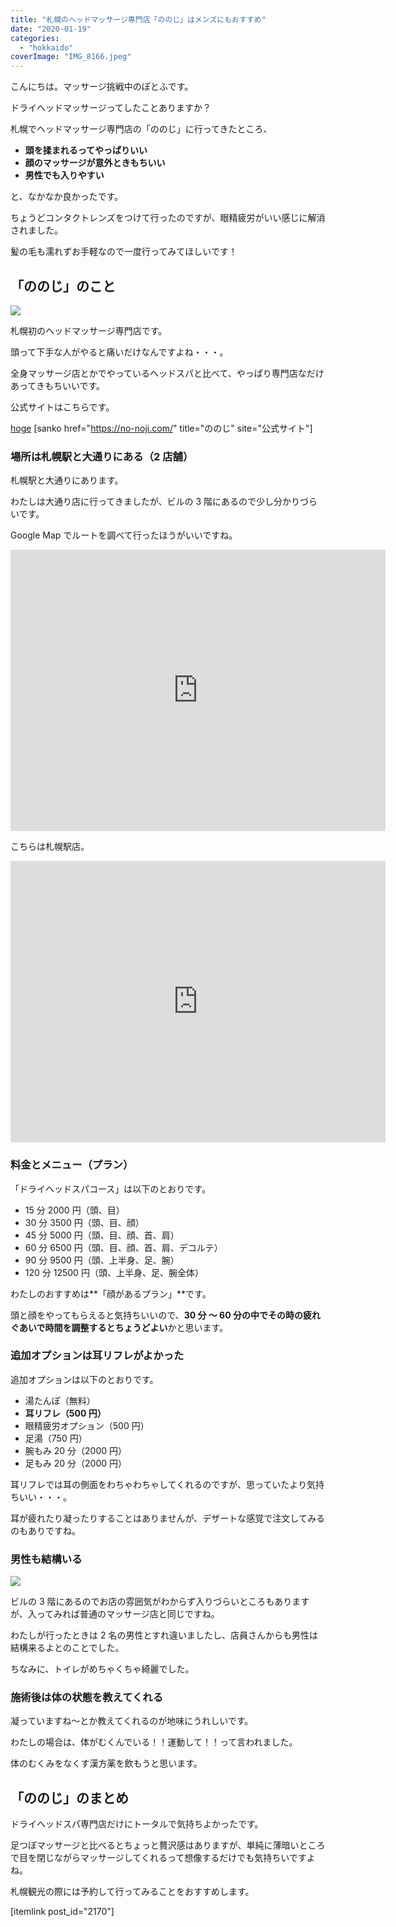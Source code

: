 ```yaml
---
title: "札幌のヘッドマッサージ専門店「ののじ」はメンズにもおすすめ"
date: "2020-01-19"
categories:
  - "hokkaido"
coverImage: "IMG_8166.jpeg"
---
```


こんにちは。マッサージ挑戦中のぽとふです。

ドライヘッドマッサージってしたことありますか？

札幌でヘッドマッサージ専門店の「ののじ」に行ってきたところ、

- **頭を揉まれるってやっぱりいい**
- **顔のマッサージが意外ときもちいい**
- **男性でも入りやすい**

と、なかなか良かったです。

ちょうどコンタクトレンズをつけて行ったのですが、眼精疲労がいい感じに解消されました。

髪の毛も濡れずお手軽なので一度行ってみてほしいです！

## 「ののじ」のこと

![](images/IMG_8166.jpeg)

札幌初のヘッドマッサージ専門店です。

頭って下手な人がやると痛いだけなんですよね・・・。

全身マッサージ店とかでやっているヘッドスパと比べて、やっぱり専門店なだけあってきもちいいです。

公式サイトはこちらです。

[hoge](/ "Google")
\[sanko href="https://no-noji.com/" title="ののじ" site="公式サイト"\]

### 場所は札幌駅と大通りにある（2 店舗）

札幌駅と大通りにあります。

わたしは大通り店に行ってきましたが、ビルの 3 階にあるので少し分かりづらいです。

Google Map でルートを調べて行ったほうがいいですね。

<iframe src="https://www.google.com/maps/embed?pb=!1m18!1m12!1m3!1d11659.606953826655!2d141.34263548020567!3d43.06453414305775!2m3!1f0!2f0!3f0!3m2!1i1024!2i768!4f13.1!3m3!1m2!1s0x5f0b29330c775f25%3A0x94e6c26aa9e35349!2z6aCt44Gu5o-J44G_44G744GQ44GXL-ODieODqeOCpOODmOODg-ODieOCueODkeWwgumWgOW6lyDjga7jga7jgZgt5aSn6YCa5bqXLQ!5e0!3m2!1sja!2sjp!4v1579446712544!5m2!1sja!2sjp" width="600" height="450" frameborder="0" style="border:0;" allowfullscreen></iframe>

こちらは札幌駅店。

<iframe src="https://www.google.com/maps/embed?pb=!1m18!1m12!1m3!1d2914.6606054485974!2d141.35022511497024!3d43.06960519798971!2m3!1f0!2f0!3f0!3m2!1i1024!2i768!4f13.1!3m3!1m2!1s0x5f0b290b53cb75b9%3A0xf405de89a7dace1e!2z6aCt44Gu5o-J44G_44G744GQ44GXL-ODieODqeOCpOODmOODg-ODieOCueODkeWwgumWgOW6lyDjga7jga7jgZgt5pyt5bmM6aeF5YyX5Y-j5bqXLQ!5e0!3m2!1sja!2sjp!4v1579446512298!5m2!1sja!2sjp" width="600" height="450" frameborder="0" style="border:0;" allowfullscreen></iframe>

### 料金とメニュー（プラン）

「ドライヘッドスパコース」は以下のとおりです。

- 15 分 2000 円（頭、目）
- 30 分 3500 円（頭、目、顔）
- 45 分 5000 円（頭、目、顔、首、肩）
- 60 分 6500 円（頭、目、顔、首、肩、デコルテ）
- 90 分 9500 円（頭、上半身、足、腕）
- 120 分 12500 円（頭、上半身、足、腕全体）

わたしのおすすめは**「顔があるプラン」**です。

頭と顔をやってもらえると気持ちいいので、**30 分 ～ 60 分の中でその時の疲れぐあいで時間を調整するとちょうどよい**かと思います。

### 追加オプションは耳リフレがよかった

追加オプションは以下のとおりです。

- 湯たんぽ（無料）
- **耳リフレ（500 円）**
- 眼精疲労オプション（500 円）
- 足湯（750 円）
- 腕もみ 20 分（2000 円）
- 足もみ 20 分（2000 円）

耳リフレでは耳の側面をわちゃわちゃしてくれるのですが、思っていたより気持ちいい・・・。

耳が疲れたり凝ったりすることはありませんが、デザートな感覚で注文してみるのもありですね。

### 男性も結構いる

![](images/IMG_8167.jpeg)

ビルの 3 階にあるのでお店の雰囲気がわからず入りづらいところもありますが、入ってみれば普通のマッサージ店と同じですね。

わたしが行ったときは 2 名の男性とすれ違いましたし、店員さんからも男性は結構来るよとのことでした。

ちなみに、トイレがめちゃくちゃ綺麗でした。

### 施術後は体の状態を教えてくれる

凝っていますね～とか教えてくれるのが地味にうれしいです。

わたしの場合は、体がむくんでいる！！運動して！！って言われました。

体のむくみをなくす漢方薬を飲もうと思います。

## 「ののじ」のまとめ

ドライヘッドスパ専門店だけにトータルで気持ちよかったです。

足つぼマッサージと比べるとちょっと贅沢感はありますが、単純に薄暗いところで目を閉じながらマッサージしてくれるって想像するだけでも気持ちいですよね。

札幌観光の際には予約して行ってみることをおすすめします。

\[itemlink post_id="2170"\]
